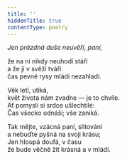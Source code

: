 ```yaml
---
title: ''
hiddenTitle: true
contentType: poetry
---
```


<section>

_Jen prázdná duše neuvěří, paní,_

že na ni nikdy neuhodí stáří  
a že jí v svěží tváři  
čas pevné rysy mládí nezahladí.

</section>

<section>

Věk letí, utíká,  
květ života nám zvadne — je to chvíle.  
Ať pomyslí si srdce ušlechtilé:  
Čas všecko odnáší; vše zaniká.

</section>

<section>

Tak mějte, vzácná paní, slitování  
a nebuďte pyšná na svoji krásu;  
Jen hloupá doufá, v času  
že bude věčně žít krásná a v mládí.

</section>

